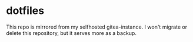 # dotfiles
This repo is mirrored from my selfhosted gitea-instance.
I won't migrate or delete this repository, but it serves more as a backup.
